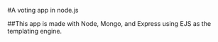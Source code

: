 #A voting app in node.js

##This app is made with Node, Mongo, and Express using EJS as the templating engine.

